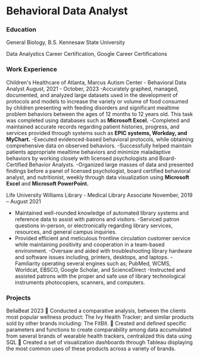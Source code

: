 # Behavioral Data Analyst 

### Education 
General Biology, B.S. Kennesaw State University 

Data Analystics Career Certification, Google Career Certifications

### Work Experience 

Children's Healthcare of Atlanta, Marcus Autism Center - Behavioral Data Analyst
August, 2021 - October, 2023
-Accurately graphed, managed, documented, and analyzed large datasets used in the development of protocols and models to increase the variety or volume of food
consumed by children presenting with feeding disorders and significant mealtime problem behaviors between the ages of 12 months to 12 years old. This task was
completed using databases such as **Microsoft Excel.**
-Completed and maintained accurate records regarding patient histories, progress, and services provided through systems such as **EPIC systems, Workday, and
MyChart.**
-Executed evidenced-based behavioral protocols, while obtaining comprehensive data on observed behaviors.
-Successfully helped maintain patients appropriate mealtime behaviors and minimize maladaptive behaviors by working closely with licensed psychologists and Board-
Certified Behavior Analysts.
-Organized large masses of data and presented findings before a panel of licensed psychologist, board certified behavioral analyst, and nutritionist, weekly through data
visualization using **Microsoft Excel** and **Microsoft PowerPoint.**


Life University Williams Library - Medical Library Associate 
November, 2019 – August 2021
- Maintained well-rounded knowledge of automated library systems and
reference data to assist with patrons and visitors.
-Serviced patron questions in-person, or electronically regarding library services, resources, and general campus inquiries.
- Provided efficient and meticulous frontline circulation customer service while maintaining positivity and cooperation in a team-based environment.
-Oversaw and aided with troubleshooting library hardware and software issues including, printers, desktops, and laptops.
-Familiarity operating several engines such as; PubMed, WCMS, Worldcat, EBSCO, Google Scholar, and ScienceDirect
-Instructed and assisted patrons with the proper and safe use of library technological instruments photocopiers, scanners, and
computers.


### Projects 
BellaBeat
2023
 Conducted a comparative analysis, between the clients most popular wellness product: The Ivy Health Tracker; and similar products sold by
other brands including: The FitBit. 
 Created and defined specific parameters and functions to create comparability among data accumulated from several brands of wearable
health trackers, centralized this data using SQL
 Created a set of visualization dashboards through Tableau displaying the most common uses of these products across a variety of brands.

